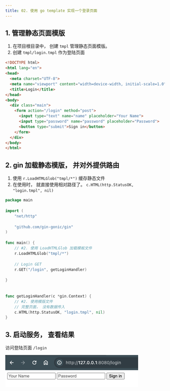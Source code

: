```yaml
---
title: 02. 使用 go template 实现一个登录页面
---
```



## 1. 管理静态页面模版

1. 在项目根目录中， 创建 `tmpl` 管理静态页面模版。
2. 创建 `tmpl/login.tmpl` 作为登陆页面

```html
<!DOCTYPE html>
<html lang="en">
<head>
  <meta charset="UTF-8">
  <meta name="viewport" content="width=device-width, initial-scale=1.0">
  <title>Login</title>
</head>
<body>
  <div class="main">
    <form action="/login" method="post">
      <input type="text" name="name" placeholder="Your Name">
      <input type="password" name="password" placeholder="Password">
      <button type="submit">Sign in</button>
    </form>
  </div>
</body>
</html>
```

## 2. gin 加载静态模版， 并对外提供路由

1. 使用 `r.LoadHTMLGlob("tmpl/*")` 缓存静态文件
2. 在使用时， 就直接使用相对路径了。 `c.HTML(http.StatusOK, "login.tmpl", nil)`

```go
package main

import (
	"net/http"

	"github.com/gin-gonic/gin"
)

func main() {
	// #2. 使用 LoadHTMLGlob 加载模板文件
	r.LoadHTMLGlob("tmpl/*")

	// Login GET
	r.GET("/login", getLoginHandler)

}


func getLoginHandler(c *gin.Context) {
	// #2. 使用模版文件
	// 完整页面， 没有数据传入
	c.HTML(http.StatusOK, "login.tmpl", nil)
}
```

## 3. 启动服务， 查看结果

访问登陆页面 `/login`

![alt text](./ping-pong.png)
